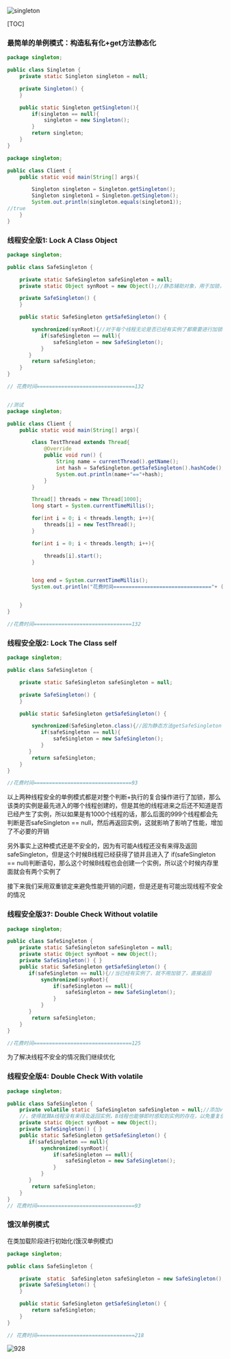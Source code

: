 ![singleton](file://pic/singleton.jpg)

[TOC]

### 最简单的单例模式：构造私有化+get方法静态化

```java
package singleton;

public class Singleton {
    private static Singleton singleton = null;

    private Singleton() {
    }

    public static Singleton getSingleton(){
        if(singleton == null){
            singleton = new Singleton();
        }
        return singleton;
    }
}
```

```java
package singleton;

public class Client {
    public static void main(String[] args){

        Singleton singleton = Singleton.getSingleton();
        Singleton singleton1 = Singleton.getSingleton();
        System.out.println(singleton.equals(singleton1));
//true
    }
}
```

### 线程安全版1: Lock A Class Object

```java
package singleton;

public class SafeSingleton {

    private static SafeSingleton safeSingleton = null;
    private static Object synRoot = new Object();//静态辅助对象，用于加锁，这里不能直接锁safeSingleton，因为最开始的时候还没进行初始化，还没有实例，不能对它加锁

    private SafeSingleton() {
    }

    public static SafeSingleton getSafeSingleton() {

        synchronized(synRoot){//对于每个线程无论是否已经有实例了都需要进行加锁判断影响开销
           if(safeSingleton == null){
               safeSingleton = new SafeSingleton();
           }
       }
        return safeSingleton;
    }
}

// 花费时间================================132


//测试
package singleton;

public class Client {
    public static void main(String[] args){

        class TestThread extends Thread{
            @Override
            public void run() {
                String name = currentThread().getName();
                int hash = SafeSingleton.getSafeSingleton().hashCode();
                System.out.println(name+"=="+hash);
            }
        }

        Thread[] threads = new Thread[1000];
        long start = System.currentTimeMillis();

        for(int i = 0; i < threads.length; i++){
            threads[i] = new TestThread();
        }

        for(int i = 0; i < threads.length; i++){

            threads[i].start();
        }


        long end = System.currentTimeMillis();
        System.out.println("花费时间================================"+ (end - start));


    }
}

//花费时间================================132

```


### 线程安全版2: Lock The Class self
```java
package singleton;

public class SafeSingleton {

    private static SafeSingleton safeSingleton = null;

    private SafeSingleton() {
    }

    public static SafeSingleton getSafeSingleton() {

        synchronized(SafeSingleton.class){//因为静态方法getSafeSingleton（）属于类方法，那么可以直接将类锁住，这个时候就可以避免多个线程同时调用该方法了
           if(safeSingleton == null){
               safeSingleton = new SafeSingleton();
           }
       }
        return safeSingleton;
    }
}

//花费时间================================93

```

以上两种线程安全的单例模式都是对整个判断+执行的复合操作进行了加锁，那么该类的实例是最先进入的哪个线程创建的，但是其他的线程进来之后还不知道是否已经产生了实例，所以如果是有1000个线程的话，那么后面的999个线程都会先判断是否safeSingleton == null，然后再返回实例，这就影响了影响了性能，增加了不必要的开销

另外事实上这种模式还是不安全的，因为有可能A线程还没有来得及返回safeSingleton，但是这个时候B线程已经获得了锁并且进入了 if(safeSingleton == null)判断语句，那么这个时候B线程也会创建一个实例，所以这个时候内存里面就会有两个实例了

接下来我们采用双重锁定来避免性能开销的问题，但是还是有可能出现线程不安全的情况

### 线程安全版3?: Double Check Without volatile

```java
package singleton;

public class SafeSingleton {
    private static SafeSingleton safeSingleton = null;
    private static Object synRoot = new Object();
    private SafeSingleton() { }
    public static SafeSingleton getSafeSingleton() {
       if(safeSingleton == null){//当已经有实例了，就不用加锁了，直接返回
           synchronized(synRoot){
               if(safeSingleton == null){
                   safeSingleton = new SafeSingleton();
               }
           }
       }
        return safeSingleton;
    }
}

//花费时间================================125

```

为了解决线程不安全的情况我们继续优化

### 线程安全版4: Double Check With volatile

```java
package singleton;

public class SafeSingleton {
    private volatile static  SafeSingleton safeSingleton = null;//添加volatile关键字
    //，使得就算A线程没有来得及返回实例，B线程也能够即时感知到实例的存在，以免重复创建
    private static Object synRoot = new Object();
    private SafeSingleton() { }
    public static SafeSingleton getSafeSingleton() {
       if(safeSingleton == null){
           synchronized(synRoot){
               if(safeSingleton == null){
                   safeSingleton = new SafeSingleton();
               }
           }
       }
        return safeSingleton;
    }
}
// 花费时间================================93
```

### 饿汉单例模式

在类加载阶段进行初始化(饿汉单例模式)

```java
package singleton;

public class SafeSingleton {

    private  static  SafeSingleton safeSingleton = new SafeSingleton();
    private SafeSingleton() {
    }

    public static SafeSingleton getSafeSingleton() {
        return safeSingleton;
    }
}

// 花费时间================================218
```

![928](https://wx4.sinaimg.cn/large/005LymWFgy1g3qblyw22rj30wl0aiwfe.jpg)



